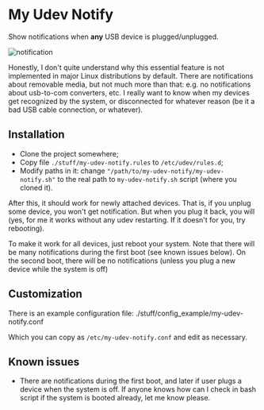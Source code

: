 My Udev Notify
==============

Show notifications when **any** USB device is plugged/unplugged.

![notification](http://i.stack.imgur.com/UQogN.png)

Honestly, I don't quite understand why this essential feature is not
implemented in major Linux distributions by default. There are notifications
about removable media, but not much more than that: e.g. no notifications about
usb-to-com converters, etc. I really want to know when my devices get
recognized by the system, or disconnected for whatever reason (be it a bad USB
cable connection, or whatever).

Installation
------------

 - Clone the project somewhere;
 - Copy file `./stuff/my-udev-notify.rules` to `/etc/udev/rules.d`;
 - Modify paths in it: change `"/path/to/my-udev-notify/my-udev-notify.sh"` to
   the real path to `my-udev-notify.sh` script (where you cloned it).

After this, it should work for newly attached devices. That is, if you unplug
some device, you won't get notification. But when you plug it back, you will
(yes, for me it works without any udev restarting. If it doesn't for you, try
rebooting).

To make it work for all devices, just reboot your system. Note that there will
be many notifications during the first boot (see known issues below). On the
second boot, there will be no notifications (unless you plug a new device while
the system is off)


Customization
-------------

   There is an example configuration file:
      ./stuff/config_example/my-udev-notify.conf 

   Which you can copy as `/etc/my-udev-notify.conf` and edit as necessary.

Known issues
------------

 - There are notifications during the first boot, and later if user plugs a
   device when the system is off. If anyone knows how can I check in bash
   script if the system is booted already, let me know please.

